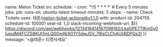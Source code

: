name: Melon Ticket
on:
  schedule:
    - cron: '*/5 * * * *' # Every 5 minutes
jobs:
  job:
    runs-on: ubuntu-latest
    timeout-minutes: 5
    steps:
      - name: Check Tickets
        uses: 태훈/melon-ticket-actions@v1.1.0
        with:
          product-id: 204755
          schedule-id: 100001
          seat-id: 1_0
          slack-incoming-webhook-url: ${{ https://discord.com/api/webhooks/1213416414187098182/LkaGPE7TlKmSy0lujodM4FCZS8KUt1mLQ0OmNjXG1YSdwJSV_79lsCLChAUI4lDPQs2t }}
          message: '<@태훈> 티켓사세요'
